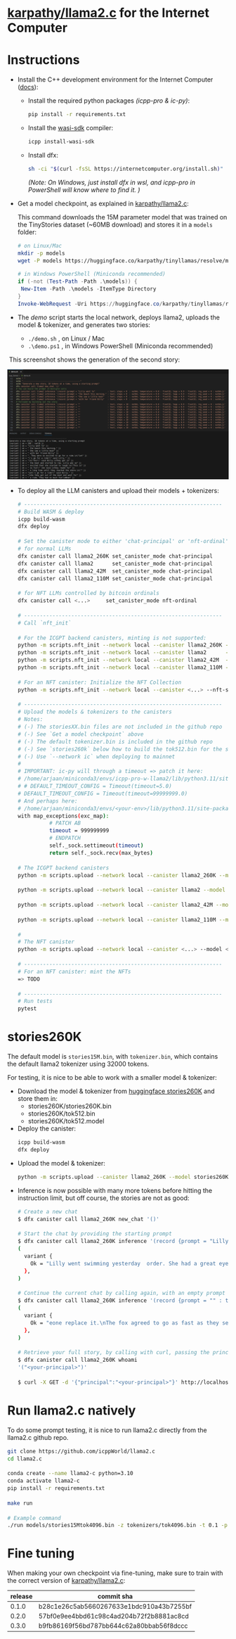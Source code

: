 # [karpathy/llama2.c](https://github.com/karpathy/llama2.c) for the Internet Computer

# Instructions

- Install the C++ development environment for the Internet Computer ([docs](https://docs.icpp.world/installation.html)):
  - Install the required python packages *(icpp-pro & ic-py)*:
    ```bash
    pip install -r requirements.txt
    ```
  - Install the [wasi-sdk](https://github.com/WebAssembly/wasi-sdk) compiler:
    ```bash
    icpp install-wasi-sdk
    ```
  - Install dfx:
    ```bash
    sh -ci "$(curl -fsSL https://internetcomputer.org/install.sh)"
    ```
    *(Note: On Windows, just install dfx in wsl, and icpp-pro in PowerShell will know where to find it. )*
    

- Get a model checkpoint, as explained in [karpathy/llama2.c](https://github.com/karpathy/llama2.c):

   This command downloads the 15M parameter model that was trained on the TinyStories dataset (~60MB download) and stores it in a `models` folder:

   ```bash
   # on Linux/Mac
   mkdir -p models
   wget -P models https://huggingface.co/karpathy/tinyllamas/resolve/main/stories15M.bin
   ```

   ```powershell
   # in Windows PowerShell (Miniconda recommended)
   if (-not (Test-Path -Path .\models)) {
    New-Item -Path .\models -ItemType Directory
   }
   Invoke-WebRequest -Uri https://huggingface.co/karpathy/tinyllamas/resolve/main/stories15M.bin -OutFile .\models\stories15M.bin
   ```

- The *demo* script starts the local network, deploys llama2, uploads the model & tokenizer, and generates two stories:
  - `./demo.sh`  , on Linux / Mac
  - `.\demo.ps1` , in Windows PowerShell (Miniconda recommended)

​        This screenshot shows the generation of the second story:

![icpp_llama2_without_limits](../assets/icpp_llama2_without_limits.png)

- To deploy all the LLM canisters and upload their models + tokenizers:
  ```bash
  # ---------------------------------------------------------------
  # Build WASM & deploy 
  icpp build-wasm
  dfx deploy

  # Set the canister mode to either 'chat-principal' or 'nft-ordinal'
  # for normal LLMs
  dfx canister call llama2_260K set_canister_mode chat-principal
  dfx canister call llama2      set_canister_mode chat-principal
  dfx canister call llama2_42M  set_canister_mode chat-principal
  dfx canister call llama2_110M set_canister_mode chat-principal

  # for NFT LLMs controlled by bitcoin ordinals
  dfx canister call <...>     set_canister_mode nft-ordinal

  # ---------------------------------------------------------------
  # Call `nft_init`
  
  # For the ICGPT backend canisters, minting is not supported:
  python -m scripts.nft_init --network local --canister llama2_260K --nft-supply-cap 0 --nft-symbol "" --nft-name "" --nft-description ""
  python -m scripts.nft_init --network local --canister llama2      --nft-supply-cap 0 --nft-symbol "" --nft-name "" --nft-description ""
  python -m scripts.nft_init --network local --canister llama2_42M  --nft-supply-cap 0 --nft-symbol "" --nft-name "" --nft-description ""
  python -m scripts.nft_init --network local --canister llama2_110M --nft-supply-cap 0 --nft-symbol "" --nft-name "" --nft-description ""

  # For an NFT canister: Initialize the NFT Collection
  python -m scripts.nft_init --network local --canister <...> --nft-supply-cap <...> --nft-symbol "..." --nft-name "..." --nft-description "..." 

  # ---------------------------------------------------------------
  # Upload the models & tokenizers to the canisters
  # Notes:
  # (-) The storiesXX.bin files are not included in the github repo
  # (-) See `Get a model checkpoint` above
  # (-) The default tokenizer.bin is included in the github repo
  # (-) See `stories260k` below how to build the tok512.bin for the stories260K model
  # (-) Use `--network ic` when deploying to mainnet
  #
  # IMPORTANT: ic-py will through a timeout => patch it here:
  # /home/arjaan/miniconda3/envs/icpp-pro-w-llama2/lib/python3.11/site-packages/httpx/_config.py
  # # DEFAULT_TIMEOUT_CONFIG = Timeout(timeout=5.0)
  # DEFAULT_TIMEOUT_CONFIG = Timeout(timeout=99999999.0)
  # And perhaps here:
  # /home/arjaan/miniconda3/envs/<your-env>/lib/python3.11/site-packages/httpcore/_backends/sync.py#L28-L29
  with map_exceptions(exc_map):
            # PATCH AB
            timeout = 999999999
            # ENDPATCH
            self._sock.settimeout(timeout)
            return self._sock.recv(max_bytes)
  
  # The ICGPT backend canisters
  python -m scripts.upload --network local --canister llama2_260K --model stories260K/stories260K.bin --tokenizer stories260K/tok512.bin

  python -m scripts.upload --network local --canister llama2 --model models/stories15Mtok4096.bin --tokenizer tokenizers/tok4096.bin

  python -m scripts.upload --network local --canister llama2_42M --model models/stories42Mtok4096.bin --tokenizer tokenizers/tok4096.bin

  python -m scripts.upload --network local --canister llama2_110M --model models/stories110M.bin --tokenizer tokenizers/tokenizer.bin

  #
  # The NFT canister
  python -m scripts.upload --network local --canister <...> --model <...> --tokenizer <...>

  # ---------------------------------------------------------------
  # For an NFT canister: mint the NFTs
  => TODO
  
  # ---------------------------------------------------------------
  # Run tests
  pytest
  
  ```

# stories260K

The default model is `stories15M.bin`, with `tokenizer.bin`, which contains the default llama2 tokenizer using 32000 tokens. 

For testing, it is nice to be able to work with a smaller model & tokenizer:
- Download the model & tokenizer from [huggingface stories260K](https://huggingface.co/karpathy/tinyllamas/tree/main/stories260K) and store them in:
  - stories260K/stories260K.bin
  - stories260K/tok512.bin
  - stories260K/tok512.model
- Deploy the canister:
  ```bash
  icpp build-wasm
  dfx deploy
  ```
- Upload the model & tokenizer:
  ```bash
  python -m scripts.upload --canister llama2_260K --model stories260K/stories260K.bin --tokenizer stories260K/tok512.bin
  ```
- Inference is now possible with many more tokens before hitting the instruction limit, but off course, the stories are not as good:
  ```bash
  # Create a new chat
  $ dfx canister call llama2_260K new_chat '()'

  # Start the chat by providing the starting prompt
  $ dfx canister call llama2_260K inference '(record {prompt = "Lilly went swimming yesterday  " : text; steps = 100 : nat64; temperature = 0.9 : float32; topp = 0.9 : float32; rng_seed = 0 : nat64;})'
  (
    variant {
      Ok = "Lilly went swimming yesterday  order. She had a great eyes that was closed. One day, she asked her mom why the cloud was close to the pond. \n\"Mommy, I will take clothes away,\" Lila said. \"Th\n"
    },
  )

  # Continue the current chat by calling again, with an empty prompt
  $ dfx canister call llama2_260K inference '(record {prompt = "" : text; steps = 100 : nat64; temperature = 0.9 : float32; topp = 0.9 : float32; rng_seed = 0 : nat64;})'
  (
    variant {
      Ok = "eone replace it.\nThe fox agreed to go as fast as they set on the other birds. They searched, and it didn\'t give up. They started to scared the bird. The forest was so careful and jumped up."
    },
  )

  # Retrieve your full story, by calling with curl, passing the principal by which the LLM knows you in the body
  $ dfx canister call llama2_260K whoami
  '("<your-principal>")'

  $ curl -X GET -d '{"principal":"<your-principal>"}' http://localhost:$(dfx info webserver-port)?canisterId=$(dfx canister id llama2_260K)

  ```

# Run llama2.c natively

To do some prompt testing, it is nice to run llama2.c directly from the llama2.c github repo.

```bash
git clone https://github.com/icppWorld/llama2.c
cd llama2.c

conda create --name llama2-c python=3.10
conda activate llama2-c
pip install -r requirements.txt

make run

# Example command
./run models/stories15Mtok4096.bin -z tokenizers/tok4096.bin -t 0.1 -p 0.9 -i "Tony went swimming on the beach"
```

# Fine tuning

  When making your own checkpoint via fine-tuning, make sure to train with the correct version of [karpathy/llama2.c](https://github.com/karpathy/llama2.c):

  | release | commit sha                                |
  | --------| ----------------------------------------- |
  | 0.1.0   |  b28c1e26c5ab5660267633e1bdc910a43b7255bf |
  | 0.2.0   |  57bf0e9ee4bbd61c98c4ad204b72f2b8881ac8cd |
  | 0.3.0   |  b9fb86169f56bd787bb644c62a80bbab56f8dccc |